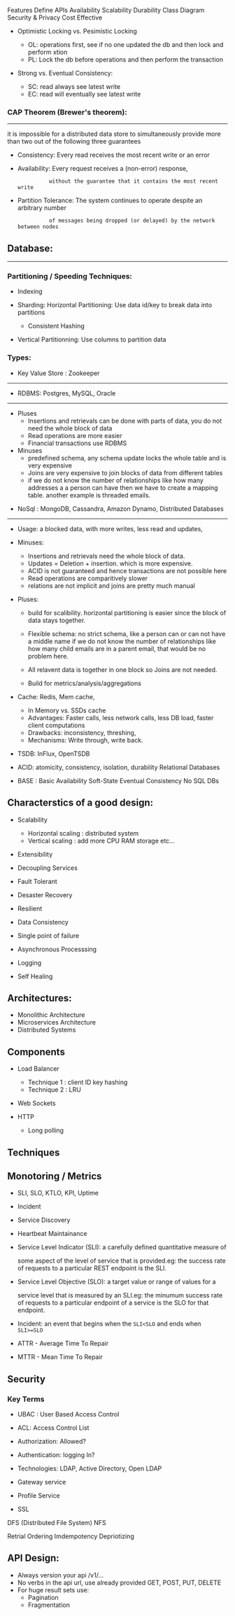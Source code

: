 Features
Define APIs
Availability
Scalability
Durability
Class Diagram
Security & Privacy
Cost Effective


* Optimistic Locking vs. Pesimistic Locking
  + OL: operations first, see if no one updated the db and then lock and perform xtion
  + PL: Lock the db before operations and then perform the transaction

* Strong vs. Eventual Consistency:
  + SC: read always see latest write
  + EC: read will eventually see latest write



### CAP Theorem (Brewer's theorem):

-----------------------------------
it is impossible for a distributed data store to simultaneously provide more than 
two out of the following three guarantees

*  Consistency: Every read receives the most recent write or an error
*  Availability: Every request receives a (non-error) response, 

                 without the guarantee that it contains the most recent write

*  Partition Tolerance: The system continues to operate despite an arbitrary number 

                 of messages being dropped (or delayed) by the network between nodes

## Database: 
------------

### Partitioning / Speeding Techniques:
* Indexing
* Sharding: Horizontal Partitioning: Use data id/key to break data into partitions
  + Consistent Hashing

* Vertical Partitionning: Use columns to partition data

### Types:
* Key Value Store : Zookeeper
--------------------------------



* RDBMS: Postgres, MySQL, Oracle
--------------------------------
  + Pluses
    - Insertions and retrievals can be done with parts of data, you do 
      not need the whole block of data
    - Read operations are more easier
    - Financial transactions use RDBMS
  + Minuses
    - predefined schema, any schema update locks the whole table and is very
      expensive
    - Joins are very expensive to join blocks of data from different tables
    - if we do not know the number of relationships like how many addresses a
      a person can have then we have to create a mapping table. another example 
      is threaded emails.

* NoSql : MongoDB, Cassandra, Amazon Dynamo, Distributed Databases
-------------------------------------------------------------------
  + Usage:
    a blocked data, with more writes, less read and updates, 

  + Minuses:
    - Insertions and retrievals need the whole block of data.
    - Updates = Deletion + insertion. which is more expensive. 
    - ACID is not guaranteed and hence transactions are not possible here 
    - Read operations are comparitively slower
    - relations are not implicit and joins are pretty much manual

  + Pluses: 
    - build for scalibility. horizontal partitioning is easier since the block of 
      data stays together. 

    - Flexible schema: 
      no strict schema, like a person can or can not have a middle name
      if we do not know the number of relationships like how many child emails 
      are in a parent email, that would be no problem here. 

    - All relavent data is together in one block so Joins are not needed. 
    - Build for metrics/analysis/aggregations

* Cache: Redis, Mem cache, 
  + In Memory vs. SSDs cache
  + Advantages: Faster calls, less network calls, less DB load, faster client computations 
  + Drawbacks: inconsistency, threshing, 
  + Mechanisms: Write through, write back.

* TSDB: InFlux, OpenTSDB

* ACID: atomicity, consistency, isolation, durability
Relational Databases

* BASE : Basic Availability Soft-State Eventual Consistency
No SQL DBs

## Characterstics of a good design:

* Scalability
  + Horizontal scaling : distributed system
  + Vertical scaling : add more CPU RAM storage etc...

* Extensibility
* Decoupling Services
* Fault Tolerant
* Desaster Recovery
* Resilient
* Data Consistency
* Single point of failure
* Asynchronous Processsing
* Logging
* Self Healing 

## Architectures:

* Monolithic Architecture
* Microservices Architecture
* Distributed Systems

## Components

* Load Balancer
  + Technique 1 : client ID key hashing
  + Technique 2 : LRU

* Web Sockets
* HTTP
  + Long polling 

## Techniques


## Monotoring / Metrics

* SLI, SLO, KTLO, KPI, Uptime
* Incident
* Service Discovery
* Heartbeat Maintainance

* Service Level Indicator (SLI): a carefully defined quantitative measure of

  some aspect of the level of service that is provided.eg: the
  success rate of requests to a particular REST endpoint is the SLI.

* Service Level Objective (SLO): a target value or range of values for a

  service level that is measured by an SLI.eg: the minumum
  success rate of requests to a particular endpoint of a service is the SLO
  for that endpoint.

* Incident: an event that begins when the `SLI<SLO` and ends when `SLI>=SLO` 

* ATTR - Average Time To Repair
* MTTR - Mean Time To Repair




## Security

### Key Terms

* UBAC : User Based Access Control
* ACL: Access Control List
* Authorization: Allowed?
* Authentication: logging In?
* Technologies: LDAP, Active Directory, Open LDAP

* Gateway service
* Profile Service 

* SSL

DFS (Distributed File System)
NFS 

Retrial
Ordering 
Imdempotency
Depriotizing 

## API Design:

* Always version your api /v1/... 
* No verbs in the api url, use already provided GET, POST, PUT, DELETE
* For huge result sets use:
  + Pagination
  + Fragmentation
